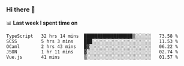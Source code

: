 ### Hi there 👋

<!--
**DBvc/DBvc** is a ✨ _special_ ✨ repository because its `README.md` (this file) appears on your GitHub profile.

Here are some ideas to get you started:

- 🔭 I’m currently working on ...
- 🌱 I’m currently learning ...
- 👯 I’m looking to collaborate on ...
- 🤔 I’m looking for help with ...
- 💬 Ask me about ...
- 📫 How to reach me: ...
- 😄 Pronouns: ...
- ⚡ Fun fact: ...
-->

📊 **Last week I spent time on**
<!--START_SECTION:waka-->
```text
TypeScript   32 hrs 14 mins  ██████████████████▒░░░░░░   73.58 % 
SCSS         5 hrs 3 mins    ███░░░░░░░░░░░░░░░░░░░░░░   11.53 % 
OCaml        2 hrs 43 mins   █▓░░░░░░░░░░░░░░░░░░░░░░░   06.22 % 
JSON         1 hr 11 mins    ▓░░░░░░░░░░░░░░░░░░░░░░░░   02.74 % 
Vue.js       41 mins         ▒░░░░░░░░░░░░░░░░░░░░░░░░   01.57 % 
```
<!--END_SECTION:waka-->
